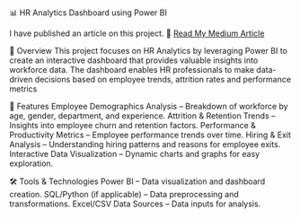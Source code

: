 📊 HR Analytics Dashboard using Power BI 

I have published an article on this project.
🔗 [Read My Medium Article](https://medium.com/@soumyachalluru/hr-analytics-dashboard-using-powerbi-382c05e0ccb6)  

📌 Overview
This project focuses on HR Analytics by leveraging Power BI to create an interactive dashboard that provides valuable insights into workforce data. 
The dashboard enables HR professionals to make data-driven decisions based on employee trends, attrition rates and performance metrics

🚀 Features
Employee Demographics Analysis – Breakdown of workforce by age, gender, department, and experience.
Attrition & Retention Trends – Insights into employee churn and retention factors.
Performance & Productivity Metrics – Employee performance trends over time.
Hiring & Exit Analysis – Understanding hiring patterns and reasons for employee exits.
Interactive Data Visualization – Dynamic charts and graphs for easy exploration.

🛠 Tools & Technologies
Power BI – Data visualization and dashboard creation.
SQL/Python (if applicable) – Data preprocessing and transformations.
Excel/CSV Data Sources – Data inputs for analysis.
